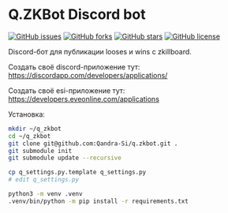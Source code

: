 # Q.ZKBot Discord bot
[![GitHub issues](https://img.shields.io/github/issues/Qandra-Si/q.zkbot)](https://github.com/Qandra-Si/q.zkbot/issues)
[![GitHub forks](https://img.shields.io/github/forks/Qandra-Si/q.zkbot)](https://github.com/Qandra-Si/q.zkbot/network)
[![GitHub stars](https://img.shields.io/github/stars/Qandra-Si/q.zkbot)](https://github.com/Qandra-Si/q.zkbot/stargazers)
[![GitHub license](https://img.shields.io/github/license/Qandra-Si/q.zkbot)](https://github.com/Qandra-Si/q.zkbot/blob/master/LICENSE)

Discord-бот для публикации looses и wins с zkillboard.

Создать своё discord-приложение тут: https://discordapp.com/developers/applications/

Создать своё esi-приложение тут: https://developers.eveonline.com/applications

Установка:

```bash
mkdir ~/q_zkbot
cd ~/q_zkbot
git clone git@github.com:Qandra-Si/q.zkbot.git .
git submodule init
git submodule update --recursive

cp q_settings.py.template q_settings.py
# edit q_settings.py

python3 -m venv .venv
.venv/bin/python -m pip install -r requirements.txt
```
